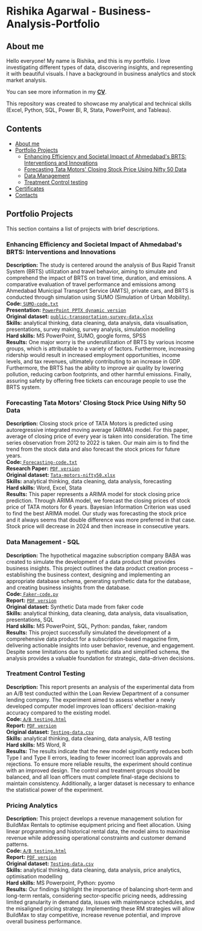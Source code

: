 # Rishika Agarwal - Business-Analysis-Portfolio
## About me
Hello everyone! My name is Rishika, and this is my portfolio.
I love investigating different types of data, discovering insights, and representing it with beautiful visuals.
I have a background in business analytics and stock market analysis.

You can see more information in my [**CV**](https://github.com/RishikaAgarwal2025/Business-Analysis-Portfolio/blob/main/Rishika_Agarwal.pdf). 

This repository was created to showcase my analytical and technical skills (Excel, Python, SQL, Power BI, R, Stata, PowerPoint, and Tableau).
## Contents
* [About me](#about-me)
* [Portfolio Projects](#portfolio-projects)
  - [Enhancing Efficiency and Societal Impact of Ahmedabad's BRTS: Interventions and Innovations](#enchancing-efficiency-and-societal-impact-of-ahmedabad's-brts-intervartion-and-innovations)
  - [Forecasting Tata Motors' Closing Stock Price Using Nifty 50 Data](#forecasting-tata-motors-nifty50)
  - [Data Management](#data-management-sql)
  - [Treatment Control testing](#treatment-control-testing)
* [Certificates](#certificates)
* [Contacts](#contacts)

## Portfolio Projects
This section contains a list of projects with brief descriptions.
### Enhancing Efficiency and Societal Impact of Ahmedabad's BRTS: Interventions and Innovations
**Description:** The study is centered around the analysis of Bus Rapid Transit System (BRTS) utilization and travel behavior, aiming to simulate and comprehend the impact of BRTS on travel time, duration, and emissions. A comparative evaluation of travel performance and emissions among Ahmedabad Municipal Transport Service (AMTS), private cars, and BRTS is conducted through simulation using SUMO (Simulation of Urban Mobility). <br>
**Code:**<a href = "https://github.com/RishikaAgarwal2025/Business-Analysis-Portfolio/blob/main/Disseration%20-%20Ahmedabad%20BRTS/SUMO/Code.txt">
  <code>SUMO-code.txt</code></a><br>
**Presentation:** 
 <a href = "https://github.com/RishikaAgarwal2025/Business-Analysis-Portfolio/blob/main/Disseration%20-%20Ahmedabad%20BRTS/Disseration%20Presentation.pptx">
  <code>PowerPoint PPTX dynamic version</code></a><br>
**Original dataset:** <a href = "https://github.com/RishikaAgarwal2025/Business-Analysis-Portfolio/blob/main/Disseration%20-%20Ahmedabad%20BRTS/Public%20Transportation%20Survey_Data.xlsx">
  <code>public-transportation-survey-data.xlsx</code></a><br>
**Skills:** analytical thinking, data cleaning, data analysis, data visualisation, presentations, survey making, survey analysis, simulation modelling <br>
**Hard skills:** MS PowerPoint, SUMO, google forms, SPSS <br>
**Results:** One major worry is the underutilization of BRTS by various income groups, which is attributable to a variety of factors. Furthermore, increasing ridership would result in increased employment opportunities, income levels, and tax revenues, ultimately contributing to an increase in GDP. Furthermore, the BRTS has the ability to improve air quality by lowering pollution, reducing carbon footprints, and other harmful emissions. Finally, assuring safety by offering free tickets can encourage people to use the BRTS system.

### Forecasting Tata Motors' Closing Stock Price Using Nifty 50 Data
**Description:** Closing stock price of TATA Motors is predicted using autoregressive integrated moving average (ARIMA) model. For this paper, average of closing price of every year is taken into consideration. The time series observation from 2012 to 2022 is taken. Our main aim is to find the trend from the stock data and also forecast the stock prices for future years. <br>
**Code:**<a href = "https://github.com/RishikaAgarwal2025/Business-Analysis-Portfolio/blob/main/Time%20series%20econometrics/Forecasting%20code.txt">
  <code>Forecasting-code.txt</code></a><br>
**Research Paper:** 
  <a href = "https://github.com/RishikaAgarwal2025/Business-Analysis-Portfolio/blob/main/Time%20series%20econometrics/Forecasting_stock%20market.pdf">
  <code>PDF version</code></a><br>
**Original dataset:** <a href = "https://github.com/RishikaAgarwal2025/Business-Analysis-Portfolio/blob/main/Time%20series%20econometrics/Tata_motors_Nifty50.xlsx">
  <code>Tata-motors-nifty50.xlsx</code></a><br>
**Skills:** analytical thinking, data cleaning, data analysis, forecasting <br>
**Hard skills:** Word, Excel, Stata <br>
**Results:** This paper represents a ARIMA model for stock closing price prediction. Through ARIMA model, we forecast the closing prices of stock price of TATA motors for 6 years. Bayesian Information Criterion was used to find the best ARIMA model. Our study was forecasting the stock price and it always seems that double difference was more preferred in that case. Stock price will decrease in 2024 and then increase in consecutive years. 

### Data Management - SQL 
**Description:** The hypothetical magazine subscription company BABA was created to simulate the development of a data product that provides business insights. This project outlines the data product creation process – establishing the business context, designing and implementing an appropriate database schema, generating synthetic data for the database, and creating business insights from the database. <br>
**Code:**<a href = "https://github.com/RishikaAgarwal2025/Business-Analysis-Portfolio/blob/main/Data%20Management/Code/Fake%20data%20code.py">
  <code>Faker-code.py</code></a><br>
**Report:** 
  <a href = "https://github.com/RishikaAgarwal2025/Business-Analysis-Portfolio/blob/main/Data%20Management/Report/Data%20Management_Report.pdf">
  <code>PDF version</code></a><br>
**Original dataset:** Synthetic Data made from faker code <br>
**Skills:** analytical thinking, data cleaning, data analysis, data visualisation, presentations, SQL <br>
**Hard skills:** MS PowerPoint, SQL, Python: pandas, faker, random <br>
**Results:** This project successfully simulated the development of a comprehensive data product for a subscription-based magazine firm, delivering actionable insights into user behavior, revenue, and engagement. Despite some limitations due to synthetic data and simplified schema, the analysis provides a valuable foundation for strategic, data-driven decisions.

### Treatment Control Testing 
**Description:** This report presents an analysis of the experimental data from an A/B test conducted within the Loan Review Department of a consumer lending company. The experiment aimed to assess whether a newly developed computer model improves loan officers' decision-making accuracy compared to the existing model. <br>
**Code:**<a href = "https://github.com/RishikaAgarwal2025/Business-Analysis-Portfolio/blob/main/Treatment%20control%20testing/Code/Treatment%20control%20testing.html">
  <code>A/B testing.html</code></a><br>
**Report:** 
  <a href = "https://github.com/RishikaAgarwal2025/Business-Analysis-Portfolio/blob/main/Treatment%20control%20testing/Report/Treatment%20Control%20Testing%20Report.pdf">
  <code>PDF version</code></a><br>
**Original dataset:** <a href = "https://github.com/RishikaAgarwal2025/Business-Analysis-Portfolio/blob/main/Treatment%20control%20testing/Data/Data.csv">
  <code>Testing-data.csv</code></a><br>
**Skills:** analytical thinking, data cleaning, data analysis, A/B testing <br>
**Hard skills:** MS Word, R <br>
**Results:** The results indicate that the new model significantly reduces both Type I and Type II errors, leading to fewer incorrect loan approvals and rejections. To ensure more reliable results, the experiment should continue with an improved design. The control and treatment groups should be balanced, and all loan officers must complete final-stage decisions to maintain consistency. Additionally, a larger dataset is necessary to enhance the statistical power of the experiment.

### Pricing Analytics 
**Description:** This project develops a revenue management solution for BuildMax Rentals to optimise equipment pricing and fleet allocation. Using linear programming and historical rental data, the model aims to maximise revenue while addressing operational constraints and customer demand patterns.<br>
**Code:**<a href = "https://github.com/RishikaAgarwal2025/Business-Analysis-Portfolio/blob/main/Treatment%20control%20testing/Code/Treatment%20control%20testing.html">
  <code>A/B testing.html</code></a><br>
**Report:** 
  <a href = "https://github.com/RishikaAgarwal2025/Business-Analysis-Portfolio/blob/main/Treatment%20control%20testing/Report/Treatment%20Control%20Testing%20Report.pdf">
  <code>PDF version</code></a><br>
**Original dataset:** <a href = "https://github.com/RishikaAgarwal2025/Business-Analysis-Portfolio/blob/main/Treatment%20control%20testing/Data/Data.csv">
  <code>Testing-data.csv</code></a><br>
**Skills:** analytical thinking, data cleaning, data analysis, price analytics, optimisation modelling <br>
**Hard skills:** MS Powerpoint, Python: pyomo <br>
**Results:** Our findings highlight the importance of balancing short-term and long-term rentals, considering sector-specific pricing needs, addressing limited granularity in demand data, issues with maintenance schedules, and the misaligned pricing strategy. Implementing these RM strategies will allow BuildMax to stay competitive, increase revenue potential, and improve overall business performance.

